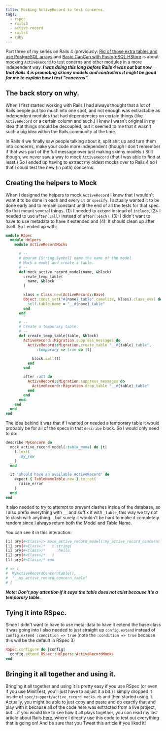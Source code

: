 ```yaml
---
title: Mocking ActiveRecord to test concerns.
tags:
  - rspec
  - rails3
  - active-record
  - rails4
  - ruby
---
```


Part three of my series on Rails 4 (previously: [Rid of those extra tables and use PostgreSQL arrays](2013/06/12/rid-of-those-extra-tables-use-postgresql-arrays) and [Basic CanCan with PostgreSQL HStore](/2013/06/22/basic-cancan-with-postgresql-hstore) is about mocking `ActiveRecord` to test conerns and other modules in a more independent way. _**I was doing this long before Rails 4 was out but now that Rails 4 is promoting skinny models and controllers it might be good for me to explain how I test "concerns".**_

## The back story on why.

When I first started working with Rails I had always thought that a lot of Rails people put too much into one spot, and not enough was extractable as independent modules that had dependencies on certain things (like `ActiveRecord` or a certain column and such.) I knew I wasn't original in my idea that things should be decoupled, but it seemed to me that it wasn't such a big idea within the Rails community at the time.

In Rails 4 we finally saw people talking about it, split shit up and turn them into concerns, make your code more independent (though I don't remember if that was part of the full message over just making skinny models.) Still though, we never saw a way to mock `ActiveRecord` (that I was able to find at least.) So I ended up having to extract my oldest mocks over to Rails 4 so I that I could test the new (in path) concerns.

## Creating the helpers to Mock

When I designed the helpers to mock `ActiveRecord` I knew that I wouldn't want it to be done in each and every `it` or `specify`. I actually wanted it to be done early and to remain constant until the end of all the tests for that spec. So that meant several things. (1): I needed to `extend` instead of `include`, (2): I needed to use `after(:all)` instead of `after(:each)`. (3): I didn't want to have to use metadata to have it extended and (4): It should clean up after itself. So I ended up with:

```ruby
module RSpec
  module Helpers
    module ActiveRecordMocks

      # --
      # @param [String,Symbol] name the name of the model
      # Mock a model and create a table.
      # --
      def mock_active_record_model(name, &block)
        create_temp_table(
          name, &block
        )

        klass = Class.new(ActiveRecord::Base)
        Object.const_set("#{name}_table".camelize, klass).class_eval do
          self.table_name = "__#{name}_table"
        end
      end

      # --
      # Create a temporary table.
      # --
      def create_temp_table(table, &block)
        ActiveRecord::Migration.suppress_messages do
          ActiveRecord::Migration.create_table "__#{table}_table",
              :temporary => true do |t|

            block.call(t)
          end
        end

        after :all do
          ActiveRecord::Migration.suppress_messages do
            ActiveRecord::Migration.drop_table "__#{table}_table"
          end
        end
      end
    end
  end
end
```

The idea behind it was that if I wanted or needed a temporary table it would probably be for all of the specs in that `describe` block. So I would only need to do:

```ruby
describe MyConcern do
  mock_active_record_model(:table_name) do |t|
    t.text(
      :my_row
    )
  end

  it 'should have an available ActiveRecord' do
    expect { TableNameTable.new }.to_not(
      raise_error
    )
  end
end
```

It also needed to try to attempt to prevent clashes inside of the database, so I also prefix everything with `__` and suffix it with `_table`, this way we try not to clash with anything... but surely it wouldn't be hard to make it completely random since I always return both the Model and Table Name.  

You can see it in this interaction:

```sh
[1] pry(#<Class>)> mock_active_record_model(:my_active_record_concern) do |t|
[1] pry(#<Class>)*   t.string(
[1] pry(#<Class>)*     :hello
[1] pry(#<Class>)*   )
[1] pry(#<Class>)* end

# => [
#  MyActiveRecordConcernTable(),
#  "__my_active_record_concern_table"
# ]
```

***Note: Don't pay attention if it says the table does not exist because it's a temporary table.***

## Tying it into RSpec.

Since I didn't want to have to use meta-data to have it extend the base class it was going into I also needed to just straight up `config.extend` instead of `config.extend :condition => true` (note the `:condition => true` because this will be the default in RSpec 3)

```ruby
RSpec.configure do |config|
  config.extend RSpec::Helpers::ActiveRecordMocks
end
```

## Bringing it all together and using it.

Bringing it all together and using it is pretty easy if you use RSpec (or even if you use MinitTest, you'll just have to adjust it a bit.) I simply dropped it inside of `spec/support/active_record_mocks.rb` and then started using it. Actually, you might be able to just copy and paste and do exactly that and play with it because all of the code here was extracted from a live project, but... if you would like to see how it all plays together, you can read my last article about Rails [here](/2013/06/22/basic-cancan-with-postgresql-hstore), where I directly use this code to test out everything that is going on! And be sure that you Tweet this article if you liked it!
